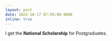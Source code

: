 ```yaml
---
layout: post
date: 2022-10-17 07:59:00-0600
inline: true
---
```


I get the **National Scholarship** for Postgraduates.
